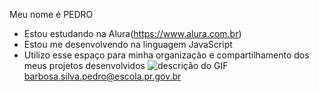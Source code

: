Meu nome é PEDRO
- Estou estudando na Alura(https://www.alura.com.br)
- Estou me desenvolvendo na linguagem JavaScript
- Utilizo esse espaço para minha organização e
compartilhamento dos meus projetos desenvolvidos
![descrição do GIF](https://media3.giphy.com/media/v1.Y2lkPTc5MGI3NjExcW1heGhienhwYXJuZjQ0dXN2NnVvZGN1cWJ1cHVzYmdlM2xwcTExMSZlcD12MV9pbnRlcm5hbF9naWZfYnlfaWQmY3Q9Zw/a5viI92PAF89q/giphy.webp)
barbosa.silva.pedro@escola.pr.gov.br

